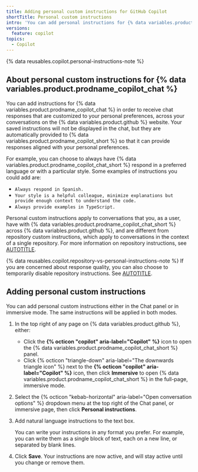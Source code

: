 ```yaml
---
title: Adding personal custom instructions for GitHub Copilot
shortTitle: Personal custom instructions
intro: 'You can add personal instructions for {% data variables.product.prodname_copilot_chat %} to customize chat responses for your conversations.'
versions:
  feature: copilot
topics:
  - Copilot
---
```


{% data reusables.copilot.personal-instructions-note %}

## About personal custom instructions for {% data variables.product.prodname_copilot_chat %}

You can add instructions for {% data variables.product.prodname_copilot_chat %} in order to receive chat responses that are customized to your personal preferences, across your conversations on the {% data variables.product.github %} website. Your saved instructions will not be displayed in the chat, but they are automatically provided to {% data variables.product.prodname_copilot_short %} so that it can provide responses aligned with your personal preferences.

For example, you can choose to always have {% data variables.product.prodname_copilot_chat_short %} respond in a preferred language or with a particular style. Some examples of instructions you could add are:
* `Always respond in Spanish.`
* `Your style is a helpful colleague, minimize explanations but provide enough context to understand the code.`
* `Always provide examples in TypeScript.`

Personal custom instructions apply to conversations that you, as a user, have with {% data variables.product.prodname_copilot_chat_short %} across {% data variables.product.github %}, and are different from repository custom instructions, which apply to conversations in the context of a single repository. For more information on repository instructions, see [AUTOTITLE](/copilot/customizing-copilot/adding-repository-custom-instructions-for-github-copilot).

{% data reusables.copilot.repository-vs-personal-instructions-note %} If you are concerned about response quality, you can also choose to temporarily disable repository instructions. See [AUTOTITLE](/copilot/customizing-copilot/adding-repository-custom-instructions-for-github-copilot?tool=webui#enabling-or-disabling-repository-custom-instructions).

## Adding personal custom instructions

You can add personal custom instructions either in the Chat panel or in immersive mode. The same instructions will be applied in both modes.

1. In the top right of any page on {% data variables.product.github %}, either:
   * Click the **{% octicon "copilot" aria-label="Copilot" %}** icon to open the {% data variables.product.prodname_copilot_chat_short %} panel.
   * Click {% octicon "triangle-down" aria-label="The downwards triangle icon" %} next to the **{% octicon "copilot" aria-label="Copilot" %}** icon, then click **Immersive** to open {% data variables.product.prodname_copilot_chat_short %} in the full-page, immersive mode.
1. Select the {% octicon "kebab-horizontal" aria-label="Open conversation options" %} dropdown menu at the top right of the Chat panel, or immersive page, then click **Personal instructions**.
1. Add natural language instructions to the text box.

   You can write your instructions in any format you prefer. For example, you can write them as a single block of text, each on a new line, or separated by blank lines.

1. Click **Save**. Your instructions are now active, and will stay active until you change or remove them.
